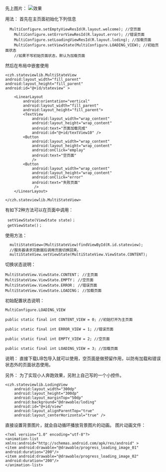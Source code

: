 先上图片：
![效果](http://img.blog.csdn.net/20150505173326732)

用法：
首先在主页面初始化下列信息
	
	  MultiConfigure.setEmptyViewResId(R.layout.welcome); //空页面
        MultiConfigure.setErrorViewResId(R.layout.error); //错误页面
        MultiConfigure.setLoadingViewResId(R.layout.loding); //加载页面
        MultiConfigure.setViewState(MultiConfigure.LOADING_VIEW); //初始页面状态
        //如果不写初始页面状态，默认为加载页面
	
然后在布局中嵌套使用
	
	<czh.stateviewlib.MultiStateView
    android:layout_width="fill_parent"
    android:layout_height="fill_parent"
    android:id="@+id/stateview" >

        <LinearLayout
            android:orientation="vertical"
            android:layout_width="fill_parent"
            android:layout_height="fill_parent">
            <TextView
                android:layout_width="wrap_content"
                android:layout_height="wrap_content"
                android:text="页面加载完成"
                android:id="@+id/textView10" />
            <Button
                android:layout_width="wrap_content"
                android:layout_height="wrap_content"
                android:onClick="emplay"
                android:text="空页面"
                />
            <Button
                android:layout_width="wrap_content"
                android:layout_height="wrap_content"
                android:onClick="error"
                android:text="失败页面"
                 />
        </LinearLayout>

    </czh.stateviewlib.MultiStateView>

有如下2种方法可以在页面中调用：

	 setViewState(ViewState state)；
	 getViewState()；

使用方法：
	
	  multiStateView=(MultiStateView)findViewById(R.id.stateview);
	  //服务器请求完数据后调用页面切换回来。
      multiStateView.setViewState(MultiStateView.ViewState.CONTENT);
切换状态说明：
	
	MultiStateView.ViewState.CONTENT； //主页面
	MultiStateView.ViewState.EMPTY； //空页面
	MultiStateView.ViewState.ERROR； //错误页面
	MultiStateView.ViewState.LOADING； //加载页面
	
初始配置状态说明：

	MultiConfigure.LOADING_VIEW

	public static final int CONTENT_VIEW = 0; //初始打开为主页面

    public static final int ERROR_VIEW = 1; //错误页面

    public static final int EMPTY_VIEW = 2; //空页面

    public static final int LOADING_VIEW = 3; //加载页面

说明：
 直接下载LIB包导入就可以使用，空页面是做预留作用，以防有加载和错误状态外的页面状态使用。


另外：
为了实现小人奔跑效果，另附上自己写的一个小控件。

	<czh.stateviewlib.LodingView
        android:layout_width="300dp"
        android:layout_height="300dp"
        android:layout_marginTop="50dp"
        android:background="@drawable/loding"
        android:id="@+id/view"
        android:layout_alignParentTop="true"
        android:layout_centerHorizontal="true" />

直接设置背景图片，就会自动循环播放背景图片的动画。
图片动画文件：

	<?xml version="1.0" encoding="utf-8"?>
	<animation-list xmlns:android="http://schemas.android.com/apk/res/android" >
    <item android:drawable="@drawable/progress_loading_image_01" android:duration="200"/>
    <item android:drawable="@drawable/progress_loading_image_02" android:duration="200"/>
	</animation-list>  
